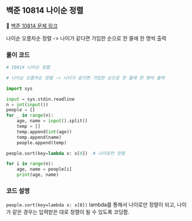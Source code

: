 ## 백준 10814 나이순 정렬

📌 [백준 10814 문제 링크](https://www.acmicpc.net/problem/10814) <br>

나이순 오름차순 정렬 -> 나이가 같다면 가입한 순으로 한 줄에 한 명씩 출력

### 풀이 코드

```python
# 10814 나이순 정렬

# 나이순 오름차순 정렬 -> 나이가 같다면 가입한 순으로 한 줄에 한 명씩 출력

import sys

input = sys.stdin.readline
n = int(input())
people = []
for _ in range(n):
    age, name = input().split()
    temp = []
    temp.append(int(age))
    temp.append(name)
    people.append(temp)

people.sort(key=lambda x: x[0])  # 나이로만 정렬

for i in range(n):
    age, name = people[i]
    print(age, name)
```

### 코드 설명

`people.sort(key=lambda x: x[0])` lambda를 통해서 나이로만 정렬이 되고, 나이가 같은 경우는 입력받은 대로 정렬이 될 수 있도록 코딩함.
